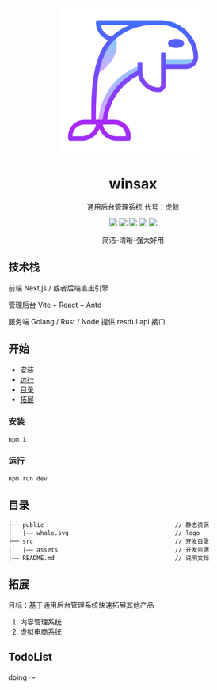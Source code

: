 <p align="center">
  <a href="https://winyh.github.io/winsax/">
    <img width="300" src="https://github.com/winyh/winsax/blob/master/public/whale.svg">
  </a>
</p>

<h1 align="center">winsax</h1>

<p align="center">通用后台管理系统  代号：虎鲸</p>

<div align="center">

![](https://img.shields.io/github/issues/winyh/winsax) ![](https://img.shields.io/github/languages/code-size/winyh/winsax) ![](https://img.shields.io/github/watch/winyh/winsax) ![](https://img.shields.io/github/stars/winyh/winsax) ![](https://img.shields.io/github/last-commit/winyh/winsax)

</div>

<p align="center">简洁-清晰-强大好用</p>

## 技术栈

前端 Next.js / 或者后端直出引擎

管理后台 Vite + React + Antd

服务端 Golang / Rust / Node 提供 restful api 接口

## 开始

- [安装](#安装)
- [运行](#运行)
- [目录](#目录)
- [拓展](#拓展)

### 安装

```
npm i
```

### 运行

```
npm run dev
```

## 目录

```
├── public                                     // 静态资源
|   |—— whale.svg                              // logo
├── src                                        // 开发目录
|   |—— assets                                 // 开发资源
|—— README.md                                  // 说明文档
```

## 拓展

目标：基于通用后台管理系统快速拓展其他产品

1. 内容管理系统
2. 虚拟电商系统

## TodoList

doing ～
